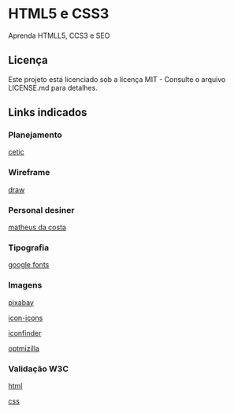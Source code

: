 # HTML5 e CSS3
Aprenda HTMLL5, CCS3 e SEO
## Licença
Este projeto está licenciado sob a licença MIT - Consulte o arquivo LICENSE.md para detalhes.
## Links indicados
### Planejamento
[cetic](https://www.cetic.br/)
### Wireframe
[draw](https://app.diagrams.net/)
### Personal desiner
[matheus da costa](http://matheusdacosta.art.br/)
### Tipografia
[google fonts](https://fonts.google.com/)
### Imagens
[pixabay](https://pixabay.com/pt/)

[icon-icons](https://icon-icons.com/pt/)

[iconfinder](https://www.iconfinder.com/)

[optmizilla](https://imagecompressor.com/pt/)
### Validação W3C
[html](https://validator.w3.org/)

[css](https://jigsaw.w3.org/css-validator/)

